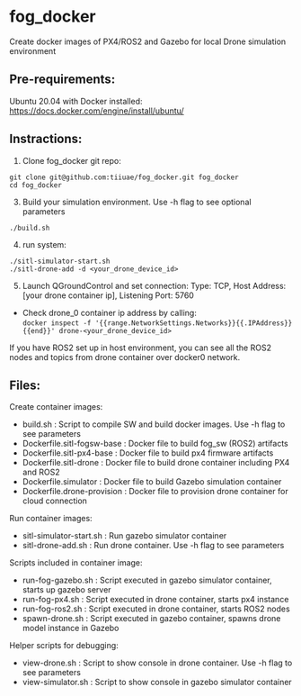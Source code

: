 # fog_docker
Create docker images of PX4/ROS2 and Gazebo for local Drone simulation environment

## Pre-requirements:
Ubuntu 20.04 with Docker installed:<br>
https://docs.docker.com/engine/install/ubuntu/

## Instractions:
1. Clone fog_docker git repo:<br>
```
git clone git@github.com:tiiuae/fog_docker.git fog_docker
cd fog_docker
```
3. Build your simulation environment. Use -h flag to see optional parameters<br>
```
./build.sh
```
4. run system:<br>
```
./sitl-simulator-start.sh
./sitl-drone-add -d <your_drone_device_id>
```

5. Launch QGroundControl and set connection: Type: TCP, Host Address: [your drone container ip], Listening Port: 5760
  * Check drone_0 container ip address by calling:<br>
`docker inspect -f '{{range.NetworkSettings.Networks}}{{.IPAddress}}{{end}}' drone-<your_drone_device_id>`

If you have ROS2 set up in host environment, you can see all the ROS2 nodes and topics from drone container over docker0 network.

## Files:

Create container images:
* build.sh : Script to compile SW and build docker images. Use -h flag to see parameters
* Dockerfile.sitl-fogsw-base : Docker file to build fog_sw (ROS2) artifacts
* Dockerfile.sitl-px4-base : Docker file to build px4 firmware artifacts
* Dockerfile.sitl-drone : Docker file to build drone container including PX4 and ROS2
* Dockerfile.simulator : Docker file to build Gazebo simulation container
* Dockerfile.drone-provision : Docker file to provision drone container for cloud connection

Run container images:
* sitl-simulator-start.sh : Run gazebo simulator container
* sitl-drone-add.sh : Run drone container. Use -h flag to see parameters

Scripts included in container image:
* run-fog-gazebo.sh : Script executed in gazebo simulator container, starts up gazebo server
* run-fog-px4.sh : Script executed in drone container, starts px4 instance
* run-fog-ros2.sh : Script executed in drone container, starts ROS2 nodes
* spawn-drone.sh : Script executed in gazebo container, spawns drone model instance in Gazebo

Helper scripts for debugging:
* view-drone.sh : Script to show console in drone container. Use -h flag to see parameters
* view-simulator.sh : Script to show console in gazebo simulator container
